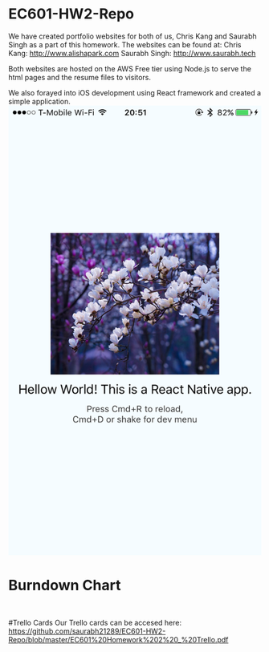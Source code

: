 # EC601-HW2-Repo

We have created portfolio websites for both of us, Chris Kang and Saurabh Singh as a part of this homework.
The websites can be found at:
Chris Kang: http://www.alishapark.com
Saurabh Singh: http://www.saurabh.tech

Both websites are hosted on the AWS Free tier using Node.js to serve the html pages and the resume files to visitors.

We also forayed into iOS development using React framework and created a simple application.
<img src="https://raw.githubusercontent.com/saurabh21289/EC601-HW2-Repo/master/AwesomeProject%20in%20React%20Native/react_native%20screenshot.png" width="667" />

# Burndown Chart
<img scr= "https://raw.githubusercontent.com/saurabh21289/EC601-HW2-Repo/master/Burndown%20Chart.PNG">

#Trello Cards
Our Trello cards can be accesed here: https://github.com/saurabh21289/EC601-HW2-Repo/blob/master/EC601%20Homework%202%20_%20Trello.pdf
